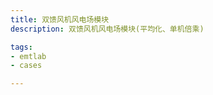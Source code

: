 ```yaml
---
title: 双馈风机风电场模块
description: 双馈风机风电场模块(平均化、单机倍乘)

tags:
- emtlab
- cases

---
```


<!-- import DocCardList from '@theme/DocCardList';

<DocCardList /> -->